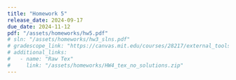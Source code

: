 ```yaml
---
title: "Homework 5"
release_date: 2024-09-17
due_date: 2024-11-12
pdf: "/assets/homeworks/hw5.pdf"
# sln: "/assets/homeworks/hw3_slns.pdf"
# gradescope_link: "https://canvas.mit.edu/courses/28217/external_tools/369"
# additional_links:
#   - name: "Raw Tex"
#     link: "/assets/homeworks/HW4_tex_no_solutions.zip"
---
```

